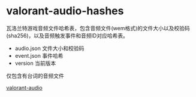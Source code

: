 # valorant-audio-hashes
瓦洛兰特游戏音频文件哈希表，包含音频文件(wem格式)的文件大小以及校验码(sha256)，以及音频触发事件和音频ID对应哈希表。

- audio.json 文件大小和校验码
- event.json 事件哈希
- version 当前版本


仅包含有台词的音频文件


[valorant-audio](https://github.com/Virace/valorant-audio)

